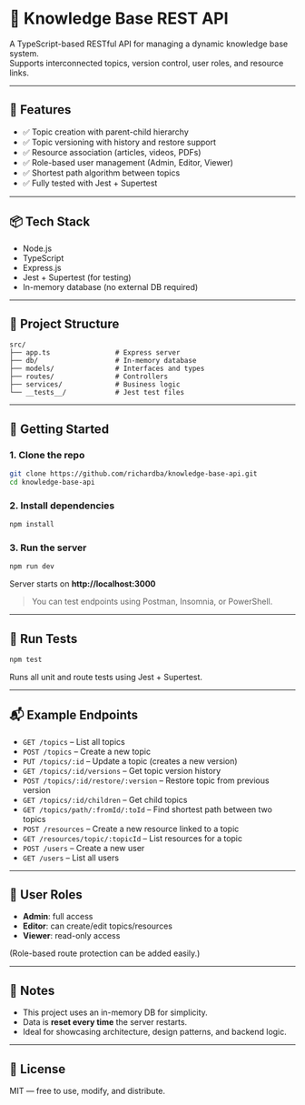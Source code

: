 # 🧠 Knowledge Base REST API

A TypeScript-based RESTful API for managing a dynamic knowledge base system.  
Supports interconnected topics, version control, user roles, and resource links.

---

## 🚀 Features

- ✅ Topic creation with parent-child hierarchy
- ✅ Topic versioning with history and restore support
- ✅ Resource association (articles, videos, PDFs)
- ✅ Role-based user management (Admin, Editor, Viewer)
- ✅ Shortest path algorithm between topics
- ✅ Fully tested with Jest + Supertest

---

## 📦 Tech Stack

- Node.js
- TypeScript
- Express.js
- Jest + Supertest (for testing)
- In-memory database (no external DB required)

---

## 📁 Project Structure

```
src/
├── app.ts                # Express server
├── db/                   # In-memory database
├── models/               # Interfaces and types
├── routes/               # Controllers
├── services/             # Business logic
└── __tests__/            # Jest test files
```

---

## 🔧 Getting Started

### 1. Clone the repo

```bash
git clone https://github.com/richardba/knowledge-base-api.git
cd knowledge-base-api
```

### 2. Install dependencies

```bash
npm install
```

### 3. Run the server

```bash
npm run dev
```

Server starts on **http://localhost:3000**

> You can test endpoints using Postman, Insomnia, or PowerShell.

---

## 🧪 Run Tests

```bash
npm test
```

Runs all unit and route tests using Jest + Supertest.

---

## 📬 Example Endpoints

- `GET /topics` – List all topics
- `POST /topics` – Create a new topic
- `PUT /topics/:id` – Update a topic (creates a new version)
- `GET /topics/:id/versions` – Get topic version history
- `POST /topics/:id/restore/:version` – Restore topic from previous version
- `GET /topics/:id/children` – Get child topics
- `GET /topics/path/:fromId/:toId` – Find shortest path between two topics
- `POST /resources` – Create a new resource linked to a topic
- `GET /resources/topic/:topicId` – List resources for a topic
- `POST /users` – Create a new user
- `GET /users` – List all users

---

## 🧠 User Roles

- **Admin**: full access
- **Editor**: can create/edit topics/resources
- **Viewer**: read-only access

(Role-based route protection can be added easily.)

---

## 📎 Notes

- This project uses an in-memory DB for simplicity.
- Data is **reset every time** the server restarts.
- Ideal for showcasing architecture, design patterns, and backend logic.

---

## 📮 License

MIT — free to use, modify, and distribute.
